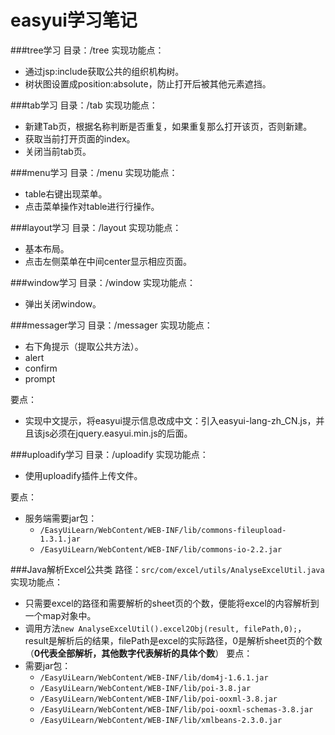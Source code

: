 # easyui学习笔记

###tree学习
目录：/tree
实现功能点：
 * 通过jsp:include获取公共的组织机构树。
 * 树状图设置成position:absolute，防止打开后被其他元素遮挡。

###tab学习
目录：/tab
实现功能点：
 * 新建Tab页，根据名称判断是否重复，如果重复那么打开该页，否则新建。
 * 获取当前打开页面的index。
 * 关闭当前tab页。

###menu学习
目录：/menu
实现功能点：
* table右键出现菜单。
* 点击菜单操作对table进行行操作。

###layout学习
目录：/layout
实现功能点：
* 基本布局。
* 点击左侧菜单在中间center显示相应页面。

###window学习
目录：/window
实现功能点：
* 弹出关闭window。

###messager学习
目录：/messager
实现功能点：
* 右下角提示（提取公共方法）。
* alert
* confirm
* prompt

要点：
* 实现中文提示，将easyui提示信息改成中文：引入easyui-lang-zh_CN.js，并且该js必须在jquery.easyui.min.js的后面。

###uploadify学习
目录：/uploadify
实现功能点：
* 使用uploadify插件上传文件。

要点：
* 服务端需要jar包：
	* `/EasyUiLearn/WebContent/WEB-INF/lib/commons-fileupload-1.3.1.jar`
	* `/EasyUiLearn/WebContent/WEB-INF/lib/commons-io-2.2.jar`

###Java解析Excel公共类
路径：`src/com/excel/utils/AnalyseExcelUtil.java`
实现功能点：
* 只需要excel的路径和需要解析的sheet页的个数，便能将excel的内容解析到一个map对象中。
* 调用方法`new AnalyseExcelUtil().excel2Obj(result, filePath,0);`，result是解析后的结果，filePath是excel的实际路径，0是解析sheet页的个数（**0代表全部解析，其他数字代表解析的具体个数**）
要点：
* 需要jar包：
	* `/EasyUiLearn/WebContent/WEB-INF/lib/dom4j-1.6.1.jar`
	* `/EasyUiLearn/WebContent/WEB-INF/lib/poi-3.8.jar`
	* `/EasyUiLearn/WebContent/WEB-INF/lib/poi-ooxml-3.8.jar`
	* `/EasyUiLearn/WebContent/WEB-INF/lib/poi-ooxml-schemas-3.8.jar`
	* `/EasyUiLearn/WebContent/WEB-INF/lib/xmlbeans-2.3.0.jar`